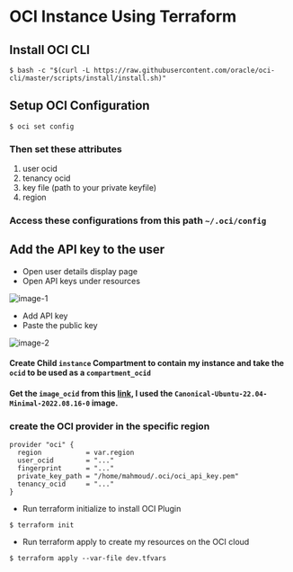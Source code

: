 # OCI Instance Using Terraform

## Install OCI CLI
```
$ bash -c "$(curl -L https://raw.githubusercontent.com/oracle/oci-cli/master/scripts/install/install.sh)"
```

## Setup OCI Configuration
```
$ oci set config
```
### Then set these attributes

1. user ocid
1. tenancy ocid
1. key file (path to your private keyfile)
1. region

### Access these configurations from this path `~/.oci/config`


## Add the API key to the user
- Open user details display page
- Open API keys under resources

![image-1](/image/image-1.png "This is a sample image.")

- Add API key
- Paste the public key 

![image-2](/image/image-2.png "This is a sample image.")

#### Create Child `instance` Compartment to contain my instance and take the `ocid` to be used as a `compartment_ocid`
#### Get the `image_ocid` from this [link](https://docs.oracle.com/en-us/iaas/images/image/329613dc-e938-4f75-b2fd-afce244d6514/), I used the `Canonical-Ubuntu-22.04-Minimal-2022.08.16-0` image.

### create the OCI provider in the specific region

```
provider "oci" {
  region           = var.region
  user_ocid        = "..."
  fingerprint      = "..."
  private_key_path = "/home/mahmoud/.oci/oci_api_key.pem"
  tenancy_ocid     = "..."
}
```

- Run terraform initialize to install OCI Plugin
```
$ terraform init
```
- Run terraform apply to create my resources on the OCI cloud
```
$ terraform apply --var-file dev.tfvars
```
